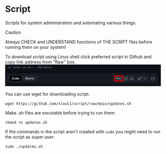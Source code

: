 # Script

Scripts for system administration and automating various things.

> [!CAUTION] 
> Always CHECK and UNDERSTAND functions of THE SCRIPT files before running them on your system!

To download script using Linux shell click preferred script in Github and copy link address from "Raw" box.
![](images/github-copy-raw-link.webp)

You can use wget for downloading script.
```shell
wget https://github.com/sloul1/script/raw/main/updates.sh
```

Make .sh files are excutable before trying to run them:
```shell
chmod +x updates.sh
```

If the commands in the script aren't created with `sudo` you might need to run the script as super user:
```shell
sudo ./updates.sh
```
